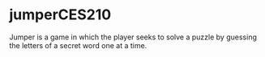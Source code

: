 # jumperCES210
Jumper is a game in which the player seeks to solve a puzzle by guessing the letters of a secret word one at a time.
